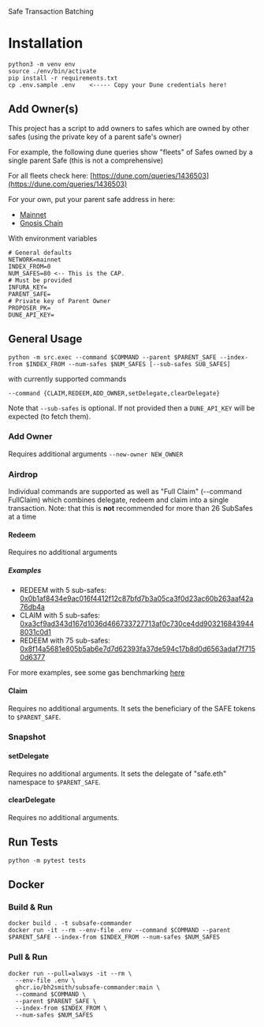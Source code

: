 Safe Transaction Batching

# Installation

```shell
python3 -m venv env
source ./env/bin/activate
pip install -r requirements.txt
cp .env.sample .env    <----- Copy your Dune credentials here!
```

## Add Owner(s)

This project has a script to add owners to safes which are owned by other safes
(using the private key of a parent safe's owner)

For example, the following dune queries show "fleets" of Safes owned by a single parent Safe
(this is not a comprehensive)

For all fleets check here: [https://dune.com/queries/1436503](https://dune.com/queries/1436503)

For your own, put your parent safe address in here:

- [Mainnet](https://dune.com/queries/1436503?Blockchain=ethereum)
- [Gnosis Chain](https://dune.com/queries/1436503?Blockchain=gnosis)

With environment variables

```shell
# General defaults
NETWORK=mainnet
INDEX_FROM=0
NUM_SAFES=80 <-- This is the CAP.
# Must be provided
INFURA_KEY=
PARENT_SAFE=
# Private key of Parent Owner
PROPOSER_PK=
DUNE_API_KEY=
```

## General Usage

```shell
python -m src.exec --command $COMMAND --parent $PARENT_SAFE --index-from $INDEX_FROM --num-safes $NUM_SAFES [--sub-safes SUB_SAFES]
```

with currently supported commands

```shell
--command {CLAIM,REDEEM,ADD_OWNER,setDelegate,clearDelegate}
```

Note that `--sub-safes` is optional. If not provided then a `DUNE_API_KEY` will be expected (to
fetch them).

### Add Owner

Requires additional arguments `--new-owner NEW_OWNER`

### Airdrop

Individual commands are supported as well as "Full Claim" (--command FullClaim)
which combines delegate, redeem and claim into a single transaction. 
Note: that this is **not** recommended for more than 26 SubSafes at a time

#### Redeem

Requires no additional arguments

##### Examples
- REDEEM with 5 sub-safes: [0x0b1af8434e9ac016f4412f12c87bfd7b3a05ca3f0d23ac60b263aaf42a76db4a](https://etherscan.io/tx/0x0b1af8434e9ac016f4412f12c87bfd7b3a05ca3f0d23ac60b263aaf42a76db4a) 
- CLAIM with 5 sub-safes: [0xa3cf9ad343d167d1036d466733727713af0c730ce4dd9032168439448031c0d1](https://etherscan.io/tx/0xa3cf9ad343d167d1036d466733727713af0c730ce4dd9032168439448031c0d1)
- REDEEM with 75 sub-safes: [0x8f14a5681e805b5ab6e7d7d62393fa37de594c17b8d0d6563adaf7f7150d6377](https://etherscan.io/tx/0x8f14a5681e805b5ab6e7d7d62393fa37de594c17b8d0d6563adaf7f7150d6377)

For more examples, see some gas benchmarking [here](https://github.com/bh2smith/subsafe-commander/issues/4)
#### Claim

Requires no additional arguments. It sets the beneficiary of the SAFE tokens to `$PARENT_SAFE`.

### Snapshot

#### setDelegate

Requires no additional arguments. It sets the delegate of "safe.eth" namespace to `$PARENT_SAFE`.

#### clearDelegate

Requires no additional arguments.

## Run Tests

```shell
python -m pytest tests
```

## Docker

### Build & Run

```shell
docker build . -t subsafe-commander
docker run -it --rm --env-file .env --command $COMMAND --parent $PARENT_SAFE --index-from $INDEX_FROM --num-safes $NUM_SAFES
```

### Pull & Run

```shell
docker run --pull=always -it --rm \
  --env-file .env \
  ghcr.io/bh2smith/subsafe-commander:main \
  --command $COMMAND \
  --parent $PARENT_SAFE \
  --index-from $INDEX_FROM \
  --num-safes $NUM_SAFES
```
 